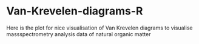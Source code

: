 # Van-Krevelen-diagrams-R
Here is the plot for nice visualisation of Van Krevelen diagrams to visualise massspectrometry analysis data of natural organic matter
